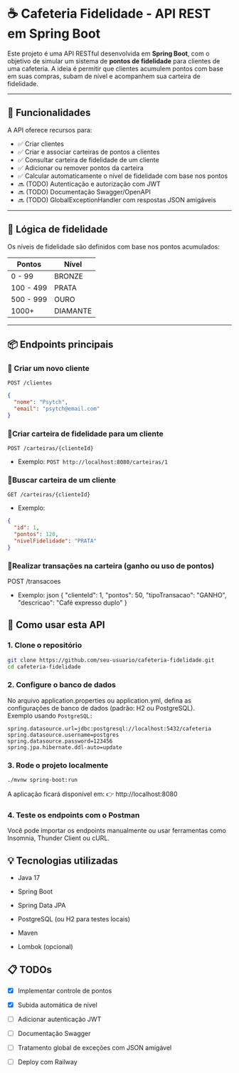 # ☕ Cafeteria Fidelidade - API REST em Spring Boot

Este projeto é uma API RESTful desenvolvida em **Spring Boot**, com o objetivo de simular um sistema de **pontos de fidelidade** para clientes de uma cafeteria. A ideia é permitir que clientes acumulem pontos com base em suas compras, subam de nível e acompanhem sua carteira de fidelidade.

---

## 📌 Funcionalidades

A API oferece recursos para:

- ✅ Criar clientes
- ✅ Criar e associar carteiras de pontos a clientes
- ✅ Consultar carteira de fidelidade de um cliente
- ✅ Adicionar ou remover pontos da carteira
- ✅ Calcular automaticamente o nível de fidelidade com base nos pontos
- 🔜 (TODO) Autenticação e autorização com JWT
- 🔜 (TODO) Documentação Swagger/OpenAPI
- 🔜 (TODO) GlobalExceptionHandler com respostas JSON amigáveis

---

## 🧠 Lógica de fidelidade

Os níveis de fidelidade são definidos com base nos pontos acumulados:

| Pontos             | Nível     |
|--------------------|-----------|
| 0 - 99             | BRONZE    |
| 100 - 499          | PRATA     |
| 500 - 999          | OURO      |
| 1000+              | DIAMANTE  |

---

## 📦 Endpoints principais

### 🔹 Criar um novo cliente

`POST /clientes`

```json
{
  "nome": "Psytch",
  "email": "psytch@email.com"
}
```

### 🔹Criar carteira de fidelidade para um cliente
`POST /carteiras/{clienteId}`
- Exemplo:
  `POST http://localhost:8080/carteiras/1`

### 🔹Buscar carteira de um cliente
`GET /carteiras/{clienteId}`
- Exemplo:
```json
{
  "id": 1,
  "pontos": 120,
  "nivelFidelidade": "PRATA"
}
```
### 🔹Realizar transações na carteira (ganho ou uso de pontos)
POST /transacoes
- Exemplo:
  json
  {
  "clienteId": 1,
  "pontos": 50,
  "tipoTransacao": "GANHO",
  "descricao": "Café expresso duplo"
  }


## 🚀 Como usar esta API

### 1. Clone o repositório

```bash
git clone https://github.com/seu-usuario/cafeteria-fidelidade.git
cd cafeteria-fidelidade
```

### 2. Configure o banco de dados

No arquivo application.properties ou application.yml, defina as configurações de banco de dados (padrão: H2 ou PostgreSQL).  
Exemplo usando `PostgreSQL:`

```properties
spring.datasource.url=jdbc:postgresql://localhost:5432/cafeteria
spring.datasource.username=postgres
spring.datasource.password=123456
spring.jpa.hibernate.ddl-auto=update
``` 
### 3. Rode o projeto localmente

```bash
./mvnw spring-boot:run
```

A aplicação ficará disponível em:
👉 http://localhost:8080

### 4. Teste os endpoints com o Postman
Você pode importar os endpoints manualmente ou usar ferramentas como Insomnia, Thunder Client ou cURL.

## 💡 Tecnologias utilizadas
- Java 17

- Spring Boot

- Spring Data JPA

- PostgreSQL (ou H2 para testes locais)

- Maven

- Lombok (opcional)

## 📋 TODOs

- [x] Implementar controle de pontos
- [x] Subida automática de nível
- [ ] Adicionar autenticação JWT
- [ ] Documentação Swagger
- [ ] Tratamento global de exceções com JSON amigável
- [ ] Deploy com Railway  

